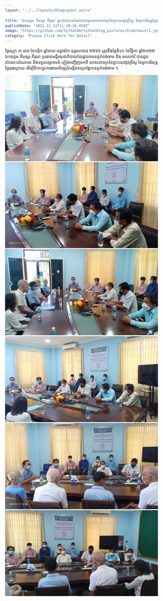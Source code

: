 ```yaml
---
layout: "../../layouts/BlogLayout.astro"

title: "ឯកឧត្តម គីមសួរ ភីរុណ ជួបសំណេះសំណាលជាមួយសាសនាចក្រនៃព្រះយេស៊ូវគ្រីស្ទ នៃពួកបរិសុទ្ធថ្ងៃចុងក្រោយ"
publishDate: "2022-11-11T11:39:36.050Z"
image: "https://github.com/SythatUm/sythatblog_pictures/blob/main/1.jpg?raw=true"
category: "Please Click here for Detail"
---
```


ថ្ងៃសុក្រ ៣ រោច ខែកត្តិក ឆ្នាំខាល ចត្វាស័ក ពុទ្ធសករាជ ២៥៦៦ ត្រូវនឹងថ្ងៃទី១១ ខែវិច្ឆិកា ឆ្នាំ២០២២ ឯកឧត្តម គីមសួរ ភីរុណ ប្រធានមន្ទីរសុខាភិបាលនៃរដ្ឋបាលខេត្តកំពង់ចាម និង សហការី បានជួបសំណេះសំណាល និងទទួលស្វាគមន៍ ភ្ញៀវអញ្ជើញមកពី សាសនាចក្រនៃព្រះយេស៊ូវគ្រីស្ទ នៃពួកបរិសុទ្ធថ្ងៃចុងក្រោយ  ដើម្បីពិភាក្សាការងារអភិវឌ្ឍន៍មន្ទីរពេទ្យបង្អែកខេត្តកំពង់ចាម ។

<img src='https://github.com/SythatUm/sythatblog_pictures/blob/main/4.jpg?raw=true' />

<img src='https://github.com/SythatUm/sythatblog_pictures/blob/main/5.jpg?raw=true' />

<img src='https://github.com/SythatUm/sythatblog_pictures/blob/main/6.jpg?raw=true' />

<img src='https://github.com/SythatUm/sythatblog_pictures/blob/main/7.jpg?raw=true' />

<img src='https://github.com/SythatUm/sythatblog_pictures/blob/main/8.jpg?raw=true' />

<img src='https://github.com/SythatUm/sythatblog_pictures/blob/main/9.jpg?raw=true' />
